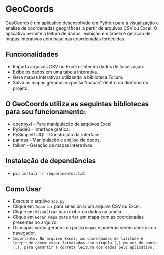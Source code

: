 # GeoCoords
GeoCoords é um aplicativo desenvolvido em Python para a visualização e análise de coordenadas geográficas a partir de arquivos CSV ou Excel. O aplicativo permite a leitura de dados, exibição em tabela e geração de mapas interativos com base nas coordenadas fornecidas.

## Funcionalidades
- Importa arquivos CSV ou Excel contendo dados de localização.
- Exibe os dados em uma tabela interativa.
- Gera mapas interativos utilizando a biblioteca Folium.
- Salva os mapas gerados na pasta "mapas" dentro do diretório do projeto.

## O GeoCoords utiliza as seguintes bibliotecas para seu funcionamento:
- openpyxl - Para manipulação de arquivos Excel.
- PySide6 - Interface gráfica.
- PySimpleGUIQt - Construção da interface.
- pandas - Manipulação e análise de dados.
- folium - Geração de mapas interativos.

## Instalação de dependências
- ``pip install -r requerimentos.txt``

## Como Usar
- Execute o arquivo ``app.py``
- Clique em ``Importar`` para selecionar um arquivo CSV ou Excel.
- Clique em ``Vizualizar`` para exibir os dados na tabela.
- Clique em ``Gerar Mapa`` para criar um mapa com as coordenadas presentes no arquivo.
- Os mapas serão gerados na pasta ``mapas`` e poderão serem abertos no navegador.
- ``Importante: No arquivo Excel, as coordenadas de latitude e longitude devem estar formatadas com vírgula (,) em vez de ponto (.), para garantir a correta leitura dos dados pelo aplicativo.``

